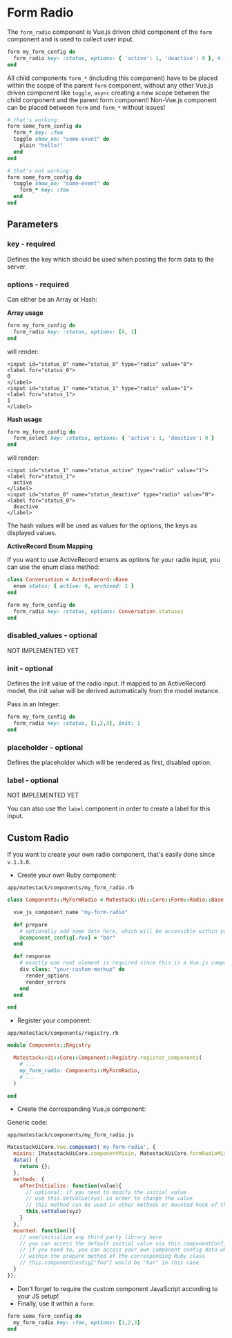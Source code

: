 # Form Radio

The `form_radio` component is Vue.js driven child component of the `form` component and is used to collect user input.

```ruby
form my_form_config do
  form_radio key: :status, options: { 'active': 1, 'deactive': 0 }, #...
end
```

All child components `form_*` \(including this component\) have to be placed within the scope of the parent `form` component, without any other Vue.js driven component like `toggle`, `async` creating a new scope between the child component and the parent form component! Non-Vue.js component can be placed between `form` and `form_*` without issues!

```ruby
# that's working:
form some_form_config do
  form_* key: :foo
  toggle show_on: "some-event" do
    plain "hello!"
  end
end

# that's not working:
form some_form_config do
  toggle show_on: "some-event" do
    form_* key: :foo
  end
end
```

## Parameters

### key - required

Defines the key which should be used when posting the form data to the server.

### options - required

Can either be an Array or Hash:

**Array usage**

```ruby
form my_form_config do
  form_radio key: :status, options: [0, 1]
end
```

will render:

```markup
<input id="status_0" name="status_0" type="radio" value="0">
<label for="status_0">
0
</label>
<input id="status_1" name="status_1" type="radio" value="1">
<label for="status_1">
1
</label>
```

**Hash usage**

```ruby
form my_form_config do
  form_select key: :status, options: { 'active': 1, 'deactive': 0 }
end
```

will render:

```markup
<input id="status_1" name="status_active" type="radio" value="1">
<label for="status_1">
  active
</label>
<input id="status_0" name="status_deactive" type="radio" value="0">
<label for="status_0">
  deactive
</label>
```

The hash values will be used as values for the options, the keys as displayed values.

**ActiveRecord Enum Mapping**

If you want to use ActiveRecord enums as options for your radio input, you can use the enum class method:

```ruby
class Conversation < ActiveRecord::Base
  enum status: { active: 0, archived: 1 }
end
```

```ruby
form my_form_config do
  form_radio key: :status, options: Conversation.statuses
end
```

### disabled\_values - optional

NOT IMPLEMENTED YET

### init - optional

Defines the init value of the radio input. If mapped to an ActiveRecord model, the init value will be derived automatically from the model instance.

Pass in an Integer:

```ruby
form my_form_config do
  form_radio key: :status, [1,2,3], init: 1
end
```

### placeholder - optional

Defines the placeholder which will be rendered as first, disabled option.

### label - optional

NOT IMPLEMENTED YET

You can also use the `label` component in order to create a label for this input.

## Custom Radio

If you want to create your own radio component, that's easily done since `v.1.3.0`.

* Create your own Ruby component:

`app/matestack/components/my_form_radio.rb`

```ruby
class Components::MyFormRadio < Matestack::Ui::Core::Form::Radio::Base

  vue_js_component_name "my-form-radio"

  def prepare
    # optionally add some data here, which will be accessible within your Vue.js component
    @component_config[:foo] = "bar"
  end

  def response
    # exactly one root element is required since this is a Vue.js component template
    div class: "your-custom-markup" do
      render_options
      render_errors
    end
  end

end
```

* Register your component:

`app/matestack/components/registry.rb`

```ruby
module Components::Registry

  Matestack::Ui::Core::Component::Registry.register_components(
    # ...
    my_form_radio: Components::MyFormRadio,
    # ...
  )

end
```

* Create the corresponding Vue.js component:

Generic code:

`app/matestack/components/my_form_radio.js`

```javascript
MatestackUiCore.Vue.component('my-form-radio', {
  mixins: [MatestackUiCore.componentMixin, MatestackUiCore.formRadioMixin],
  data() {
    return {};
  },
  methods: {
    afterInitialize: function(value){
      // optional: if you need to modify the initial value
      // use this.setValue(xyz) in order to change the value
      // this method can be used in other methods or mounted hook of this component as well!
      this.setValue(xyz)
    }
  },
  mounted: function(){
    // use/initialize any third party library here
    // you can access the default initial value via this.componentConfig["init_value"]
    // if you need to, you can access your own component config data which added
    // within the prepare method of the corresponding Ruby class
    // this.componentConfig["foo"] would be "bar" in this case
  }
});
```

* Don't forget to require the custom component JavaScript according to your JS setup!
* Finally, use it within a `form`:

```ruby
form some_form_config do
  my_form_radio key: :foo, options: [1,2,3]
end
```

